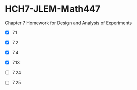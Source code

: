 # HCH7-JLEM-Math447
Chapter 7 Homework for Design and Analysis of Experiments

- [x] 7.1
- [x] 7.2
- [x] 7.4
- [x] 7.13
- [ ] 7.24
- [ ] 7.25


